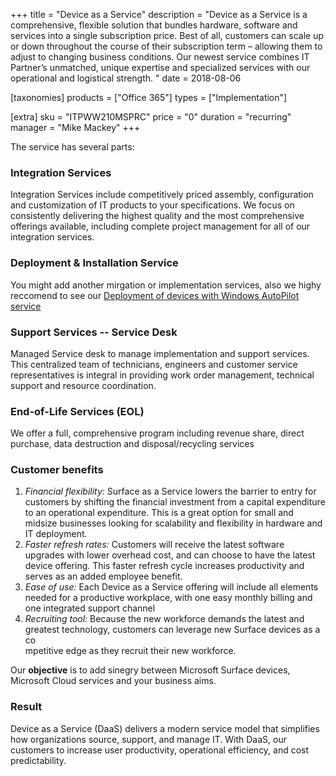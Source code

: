 +++
title = "Device as a Service"
description = "Device as a Service is a comprehensive, flexible solution that bundles hardware, software and services into a single subscription price. Best of all, customers can scale up or down throughout the course of their subscription term &#8211; allowing them to adjust to changing business conditions. Our newest service combines IT Partner&#8217;s unmatched, unique expertise and specialized services with our operational and logistical strength.
 "
date = 2018-08-06

[taxonomies]
products = ["Office 365"]
types = ["Implementation"]

[extra]
sku = "ITPWW210MSPRC"
price = "0"
duration = "recurring"
manager = "Mike Mackey"
+++

The service has several parts:

### Integration Services

Integration Services include competitively priced assembly,
configuration and customization of IT products to your specifications.
We focus on consistently delivering the highest quality and the most
comprehensive offerings available, including complete project management
for all of our integration services.

### Deployment & Installation Service

You might add another mirgation or implementation services, also we
highy reccomend to see our [Deployment of devices with Windows AutoPilot
service](https://o365hq.com/services/deployment-of-devices-with-windows-autopilot)

### Support Services -- Service Desk

Managed Service desk to manage implementation and support services. This
centralized team of technicians, engineers and customer service
representatives is integral in providing work order management,
technical support and resource coordination.

### End-of-Life Services (EOL)

We offer a full, comprehensive program including revenue share, direct
purchase, data destruction and disposal/recycling services

### Customer benefits

1.  *Financial flexibility:* Surface as a Service lowers the barrier to
    entry for customers by shifting the financial investment from a
    capital expenditure to an operational expenditure. This is a great
    option for small and midsize businesses looking for scalability and
    flexibility in hardware and IT deployment.
2.  *Faster refresh rates:* Customers will receive the latest software
    upgrades with lower overhead cost, and can choose to have the latest
    device offering. This faster refresh cycle increases productivity
    and serves as an added employee benefit.
3.  *Ease of use:* Each Device as a Service offering will include all
    elements needed for a productive workplace, with one easy monthly
    billing and one integrated support channel
4.  *Recruiting tool:* Because the new workforce demands the latest and
    greatest technology, customers can leverage new Surface devices as a
    co\
    mpetitive edge as they recruit their new workforce.

Our **objective** is to add sinegry between Microsoft Surface devices,
Microsoft Cloud services and your business aims.

### Result

Device as a Service (DaaS) delivers a modern service model that
simplifies how organizations source, support, and manage IT. With DaaS,
our customers to increase user productivity, operational efficiency, and
cost predictability.